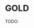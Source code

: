 # GOLD

TODO:

[^verdonk2003improved]: Verdonk, M. L., Cole, J. C., Hartshorn, M. J., Murray, C. W., & Taylor, R. D. (2003). Improved protein–ligand docking using GOLD. *Proteins: Structure, Function, and Bioinformatics, 52*(4), 609-623. DOI: [10.1002/prot.10465](https://doi.org/10.1002/prot.10465)
